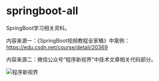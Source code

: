 # springboot-all

SpringBoot学习相关资料。

内容来源一：《SpringBoot视频教程全家桶》中案例：https://edu.csdn.net/course/detail/20369

内容来源二：微信公众号“程序新视界”中技术文章相关代码部分。

![程序新视界](https://github.com/secbr/springboot-all/blob/master/card.png)
